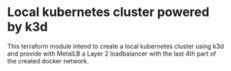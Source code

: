 # Local kubernetes cluster powered by k3d

This terraform module intend to create a local kubernetes cluster using k3d and provide with MetalLB a Layer 2 loadbalancer with the last 4th part of the created docker network.

